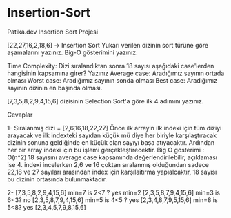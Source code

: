 # Insertion-Sort
Patika.dev Insertion Sort Projesi

[22,27,16,2,18,6] -> Insertion Sort  Yukarı verilen dizinin sort türüne göre aşamalarını yazınız.
Big-O gösterimini yazınız.

Time Complexity: Dizi sıralandıktan sonra 18 sayısı aşağıdaki case'lerden hangisinin kapsamına girer? Yazınız
Average case: Aradığımız sayının ortada olması
Worst case: Aradığımız sayının sonda olması 
Best case: Aradığımız sayının dizinin en başında olması.    

[7,3,5,8,2,9,4,15,6] dizisinin Selection Sort'a göre ilk 4 adımını yazınız.

Cevaplar

1- 
Sıralanmış dizi = [2,6,16,18,22,27]
Önce ilk arrayin ilk indexi için tüm diziyi arayacak ve ilk indexteki sayıdan küçük mü diye her biriyle karşılaştıracak dizinin sonuna geldiğinde en küçük olan sayıyı başa atıyacaktır. Ardından her bir array indexi için bu işlemi gerçekleştirecektir. Big O gösterimi : O(n^2)
18 sayısını average case kapsamında değerlendirilebilir, açıklaması ise 4. indexi incelerken  2,6 ve 16 çoktan sıralanmış olduğundan sadece 22,18 ve 27 sayıları arasından index için karşılaitırma yapıalcaktır, 18 sayısı bu dizinin ortasında bulunmaktadır.

2-
[7,3,5,8,2,9,4,15,6]
min=7
is 2<7 ? yes
min=2
[2,3,5,8,7,9,4,15,6]
min=3
is 6<3? no
[2,3,5,8,7,9,4,15,6]
min=5
is 4<5 ? yes
[2,3,4,8,7,9,5,15,6]
min=8
is 5<8? yes
[2,3,4,5,7,9,8,15,6]









